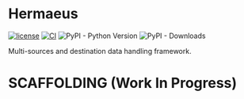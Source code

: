 # Hermaeus

[![license](https://img.shields.io/github/license/Leikt/hermaeus-core.svg)](https://github.com/Leikt/hermaeus-core/blob/main/LICENSE)
[![CI](https://github.com/Leikt/hermaeus-core/workflows/CI/badge.svg?query=workflow=CI+event=push)](https://github.com/Leikt/hermaeus-core/actions?query=workflow%3ACI+event%3Apush)
![PyPI - Python Version](https://img.shields.io/pypi/pyversions/hermaeus)
![PyPI - Downloads](https://img.shields.io/pypi/dm/hermaeus)

Multi-sources and destination data handling framework.

# **SCAFFOLDING (Work In Progress)**
